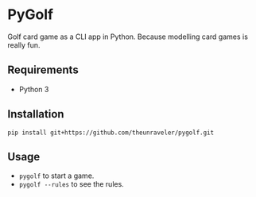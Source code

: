 PyGolf
======

Golf card game as a CLI app in Python. Because modelling card games is really
fun.

Requirements
------------

* Python 3

Installation
------------

`pip install git+https://github.com/theunraveler/pygolf.git`

Usage
-----

* `pygolf` to start a game.
* `pygolf --rules` to see the rules.
